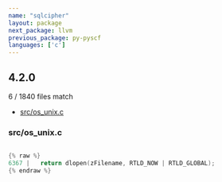 ```yaml
---
name: "sqlcipher"
layout: package
next_package: llvm
previous_package: py-pyscf
languages: ['c']
---
```

## 4.2.0
6 / 1840 files match

 - [src/os_unix.c](#srcos_unixc)

### src/os_unix.c

```c

{% raw %}
6367 |   return dlopen(zFilename, RTLD_NOW | RTLD_GLOBAL);
{% endraw %}

```